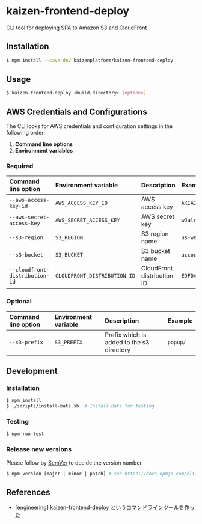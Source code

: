# kaizen-frontend-deploy

CLI tool for deploying SPA to Amazon S3 and CloudFront

## Installation

```bash
$ npm install --save-dev kaizenplatform/kaizen-frontend-deploy
```

## Usage

```bash
$ kaizen-frontend-deploy <build-directory> [options]
```

## AWS Credentials and Configurations

The CLI looks for AWS credentials and configuration settings in the following order:

1. **Command line options**
2. **Environment variables**

### Required

|Command line option|Environment variable|Description|Example|
|:--|:--|:--|:--|
|`--aws-access-key-id`|`AWS_ACCESS_KEY_ID`|AWS access key|`AKIAIOSFODNN7EXAMPLE`|
|`--aws-secret-access-key`|`AWS_SECRET_ACCESS_KEY`|AWS secret key|`wJalrXUtnFEMI/K7MDENG/bPxRfiCYEXAMPLEKEY`|
|`--s3-region`|`S3_REGION`|S3 region name|`us-west-1`|
|`--s3-bucket`|`S3_BUCKET`|S3 bucket name|`account-web`|
|`--cloudfront-distribution-id`|`CLOUDFRONT_DISTRIBUTION_ID`|CloudFront distribution ID|`EDFDVBD6EXAMPLE`|


### Optional

|Command line option|Environment variable|Description|Example|
|:--|:--|:--|:--|
|`--s3-prefix`|`S3_PREFIX`|Prefix which is added to the s3 directory|`popup/`|

## Development

### Installation

```bash
$ npm install
$ ./scripts/install-bats.sh  # Install Bats for testing
```

### Testing

```bash
$ npm run test
```

### Release new versions

Please follow by [SemVer](http://semver.org/) to decide the version number.

```bash
$ npm version [major | minor | patch] # see https://docs.npmjs.com/cli/version for more details
```

## References

- [[engineering] kaizen-frontend-deploy というコマンドラインツールを作った](https://kaizen.qiita.com/jimbo/items/6ce7278926fdccce406d)
